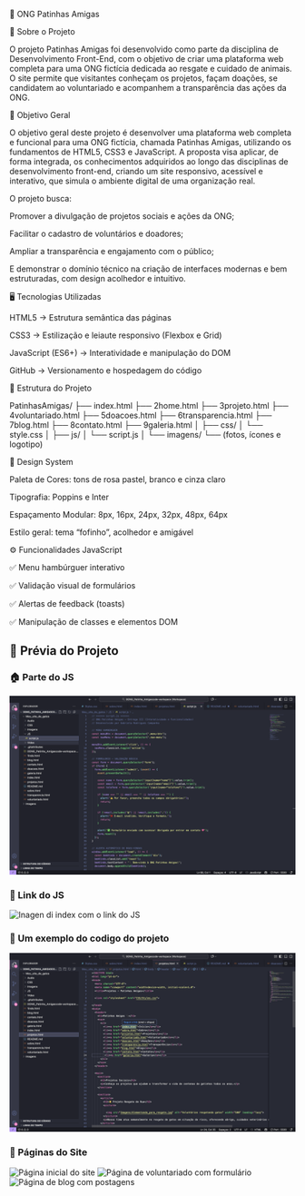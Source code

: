 🐾 ONG Patinhas Amigas

💖 Sobre o Projeto

O projeto Patinhas Amigas foi desenvolvido como parte da disciplina de Desenvolvimento Front-End, com o objetivo de criar uma plataforma web completa para uma ONG fictícia dedicada ao resgate e cuidado de animais.
O site permite que visitantes conheçam os projetos, façam doações, se candidatem ao voluntariado e acompanhem a transparência das ações da ONG.

🎯 Objetivo Geral

O objetivo geral deste projeto é desenvolver uma plataforma web completa e funcional para uma ONG fictícia, chamada Patinhas Amigas, utilizando os fundamentos de HTML5, CSS3 e JavaScript.
A proposta visa aplicar, de forma integrada, os conhecimentos adquiridos ao longo das disciplinas de desenvolvimento front-end, criando um site responsivo, acessível e interativo, que simula o ambiente digital de uma organização real.

O projeto busca:

Promover a divulgação de projetos sociais e ações da ONG;

Facilitar o cadastro de voluntários e doadores;

Ampliar a transparência e engajamento com o público;

E demonstrar o domínio técnico na criação de interfaces modernas e bem estruturadas, com design acolhedor e intuitivo.

🖥️ Tecnologias Utilizadas

HTML5 → Estrutura semântica das páginas

CSS3 → Estilização e leiaute responsivo (Flexbox e Grid)

JavaScript (ES6+) → Interatividade e manipulação do DOM

GitHub → Versionamento e hospedagem do código

🌸 Estrutura do Projeto

PatinhasAmigas/
├── index.html
├── 2home.html
├── 3projeto.html
├── 4voluntariado.html
├── 5doacoes.html
├── 6transparencia.html
├── 7blog.html
├── 8contato.html
├── 9galeria.html
│
├── css/
│   └── style.css
│
├── js/
│   └── script.js
│
└── imagens/
    └── (fotos, ícones e logotipo)

🎨 Design System

Paleta de Cores: tons de rosa pastel, branco e cinza claro

Tipografia: Poppins e Inter

Espaçamento Modular: 8px, 16px, 24px, 32px, 48px, 64px

Estilo geral: tema “fofinho”, acolhedor e amigável

⚙️ Funcionalidades JavaScript

✅ Menu hambúrguer interativo

✅ Validação visual de formulários

✅ Alertas de feedback (toasts)

✅ Manipulação de classes e elementos DOM

## 📸 Prévia do Projeto

### 🏠 Parte do JS
![Introdução do JS](imagens/Captura%20de%20Tela%20%201.png)

### 🐶 Link do JS
![Inagen di index com o link do JS](imagens/Captura%20de%20Tela%202025-10-27%20às%2012.33.50.png)

### 🐶 Um exemplo do codigo do projeto 
![Exemplo do codigo do projeto](imagens/Captura%20de%20Tela%203.png)

### 🌸 Páginas do Site
<img src="imagens/print_JS.png" width="500" alt="Página inicial do site">
<img src="imagens/print_Links.png" width="500" alt="Página de voluntariado com formulário">
<img src="imagens/print_codigo.png" width="500" alt="Página de blog com postagens">


